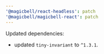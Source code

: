 ```yaml
---
'@magicbell/react-headless': patch
'@magicbell/magicbell-react': patch
---
```


Updated dependencies:

- updated `tiny-invariant` to `^1.3.1`.
